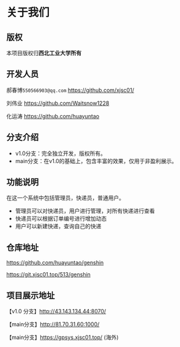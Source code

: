 # 关于我们

## 版权

本项目版权归**西北工业大学所有**

## 开发人员

郝春博`550566903@qq.com`  https://github.com/xjsc01/

刘伟业 https://github.com/Waitsnow1228

化运涛  https://github.com/huayuntao

## 分支介绍

- v1.0分支：完全独立开发，版权所有。
- main分支：在v1.0的基础上，包含丰富的效果，仅用于非盈利展示。

## 功能说明

在这一个系统中包括管理员，快递员，普通用户。

+ 管理员可以对快递员，用户进行管理，对所有快递进行查看
+ 快递员可以根据订单编号进行增加动态
+ 用户可以新建快递，查询自己的快递

## 仓库地址

https://github.com/huayuntao/genshin

https://git.xjsc01.top/513/genshin

## 项目展示地址

【v1.0 分支】http://43.143.134.44:8070/

【main分支】http://81.70.31.60:1000/

【main分支】https://gpsys.xjsc01.top/  (海外)
